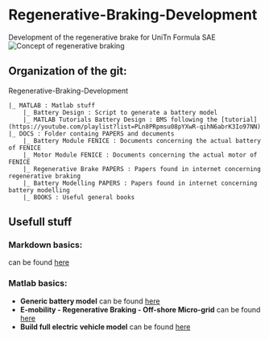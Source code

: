 # Regenerative-Braking-Development
Development of the regenerative brake for UniTn Formula SAE
![Concept of regenerative braking](https://user-images.githubusercontent.com/81318686/203870797-333f265f-15d4-43d7-b862-97a1fa15ece7.png)


## Organization of the git:
Regenerative-Braking-Development
``` 
|_ MATLAB : Matlab stuff 
	|_ Battery Design : Script to generate a battery model 
	|_ MATLAB Tutorials Battery Design : BMS following the [tutorial](https://youtube.com/playlist?list=PLn8PRpmsu08pYXwR-qihN6abrK3Io97NN) 
|_ DOCS : Folder containg PAPERS and documents 
	|_ Battery Module FENICE : Documents concerning the actual battery of FENICE 
	|_ Motor Module FENICE : Documents concerning the actual motor of FENICE 
	|_ Regenerative Brake PAPERS : Papers found in internet concerning regenerative braking 
	|_ Battery Modelling PAPERS : Papers found in internet concerning battery modelling 
	|_ BOOKS : Useful general books
```

## Usefull stuff
### Markdown basics:
can be found [here](https://www.markdownguide.org/basic-syntax/)
### Matlab basics:
- **Generic battery model** can be found [here](https://www.mathworks.com/help/sps/powersys/ref/battery.html;jsessionid=84a6e893e970a46d6e4878e6924d)
- **E-mobility - Regenerative Braking - Off-shore Micro-grid** can be found [here](https://it.mathworks.com/matlabcentral/fileexchange/62092-e-mobility-regenerative-braking-off-shore-micro-grid)
- **Build full electric vehicle model** can be found [here](https://it.mathworks.com/help/autoblks/ug/explore-the-electric-vehicle-reference-application.html?searchHighlight=battery%20regenerative&s_tid=srchtitle_battery%20regenerative_5)
